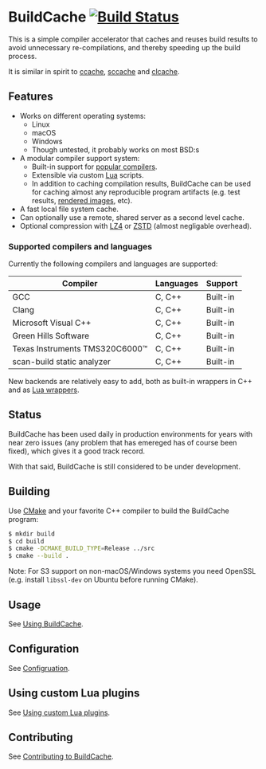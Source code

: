 # BuildCache [![Build Status](https://travis-ci.com/mbitsnbites/buildcache.svg?branch=master)](https://travis-ci.com/mbitsnbites/buildcache)

This is a simple compiler accelerator that caches and reuses build results to
avoid unnecessary re-compilations, and thereby speeding up the build process.

It is similar in spirit to [ccache](https://ccache.samba.org/),
[sccache](https://github.com/mozilla/sccache) and
[clcache](https://github.com/frerich/clcache).

## Features

* Works on different operating systems:
  * Linux
  * macOS
  * Windows
  * Though untested, it probably works on most BSD:s
* A modular compiler support system:
  * Built-in support for [popular compilers](#supported-compilers-and-languages).
  * Extensible via custom [Lua](https://www.lua.org/) scripts.
  * In addition to caching compilation results, BuildCache can be used for
    caching almost any reproducible program artifacts (e.g. test results,
    [rendered images](https://en.wikipedia.org/wiki/Rendering_(computer_graphics)),
    etc).
* A fast local file system cache.
* Can optionally use a remote, shared server as a second level cache.
* Optional compression with [LZ4](https://github.com/lz4/lz4) or
  [ZSTD](https://github.com/facebook/zstd) (almost negligable overhead).


### Supported compilers and languages

Currently the following compilers and languages are supported:

| Compiler | Languages | Support |
| --- | --- | --- |
| GCC | C, C++ | Built-in |
| Clang | C, C++ | Built-in |
| Microsoft Visual C++ | C, C++ | Built-in |
| Green Hills Software | C, C++ | Built-in |
| Texas Instruments TMS320C6000™ | C, C++ | Built-in |
| scan-build static analyzer | C, C++ | Built-in |

New backends are relatively easy to add, both as built-in wrappers in C++ and as
[Lua wrappers](doc/lua.md).

## Status

BuildCache has been used daily in production environments for years with near
zero issues (any problem that has emereged has of course been fixed), which
gives it a good track record.

With that said, BuildCache is still considered to be under development.

## Building

Use [CMake](https://cmake.org/) and your favorite C++ compiler to build the
BuildCache program:

```bash
$ mkdir build
$ cd build
$ cmake -DCMAKE_BUILD_TYPE=Release ../src
$ cmake --build .
```

Note: For S3 support on non-macOS/Windows systems you need OpenSSL (e.g. install
`libssl-dev` on Ubuntu before running CMake).

## Usage

See [Using BuildCache](doc/usage.md).

## Configuration

See [Configruation](doc/configuration.md).

## Using custom Lua plugins

See [Using custom Lua plugins](doc/lua.md).

## Contributing

See [Contributing to BuildCache](doc/contributing.md).

